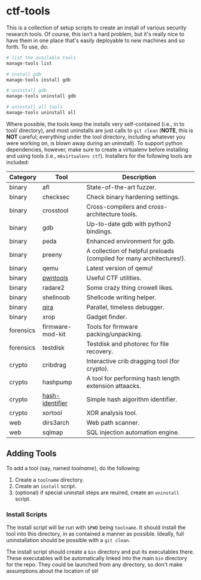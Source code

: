 # ctf-tools

This is a collection of setup scripts to create an install of various security research tools.
Of course, this isn't a hard problem, but it's really nice to have them in one place that's easily deployable to new machines and so forth.
To use, do:

```bash
# list the available tools
manage-tools list

# install gdb
manage-tools install gdb

# uninstall gdb
manage-tools uninstall gdb

# uninstall all tools
manage-tools uninstall all
```

Where possible, the tools keep the installs very self-contained (i.e., in to tool/ directory), and most uninstalls are just calls to `git clean` (**NOTE**, this is **NOT** careful; everything under the tool directory, including whatever you were working on, is blown away during an uninstall).
To support python dependencies, however, make sure to create a virtualenv before installing and using tools (i.e., `mkvirtualenv ctf`).
Installers for the following tools are included:

| Category | Tool | Description |
|----------|------|-------------|
| binary | afl | State-of-the-art fuzzer. |
| binary | checksec | Check binary hardening settings. |
| binary | crosstool | Cross-compilers and cross-architecture tools. |
| binary | gdb | Up-to-date gdb with python2 bindings. |
| binary | peda | Enhanced environment for gdb. |
| binary | preeny | A collection of helpful preloads (compiled for many architectures!). |
| binary | qemu | Latest version of qemu! |
| binary | [pwntools](https://github.com/Gallopsled/pwntools) | Useful CTF utilities. |
| binary | radare2 | Some crazy thing crowell likes. |
| binary | shellnoob | Shellcode writing helper. |
| binary | [qira](http://qira.me) | Parallel, timeless debugger. |
| binary | xrop | Gadget finder. |
| forensics | firmware-mod-kit | Tools for firmware packing/unpacking. |
| forensics | testdisk | Testdisk and photorec for file recovery. |
| crypto | cribdrag | Interactive crib dragging tool (for crypto). |
| crypto | hashpump | A tool for performing hash length extension attaacks. |
| crypto | [hash-identifier](https://code.google.com/p/hash-identifier/source/checkout) | Simple hash algorithm identifier. |
| crypto | xortool | XOR analysis tool. |
| web | dirs3arch | Web path scanner. |
| web | sqlmap | SQL injection automation engine. |

## Adding Tools

To add a tool (say, named *toolname*), do the following:

1. Create a `toolname` directory.
2. Create an `install` script.
3. (optional) if special uninstall steps are reuired, create an `uninstall` script.

### Install Scripts

The install script will be run with `$PWD` being `toolname`. It should install the tool into this directory, in as contained a manner as possible.
Ideally, full uninstallation should be possible with a `git clean`.

The install script should create a `bin` directory and put its executables there.
These executables will be automatically linked into the main `bin` directory for the repo.
They could be launched from any directory, so don't make assumptions about the location of `$0`!
